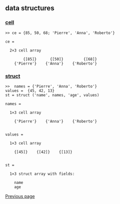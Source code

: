 ## data structures

### [cell](https://nelson-numerical-software.github.io/nelson-website/help/en_US/cell.html)

```
>> ce = {85, 50, 68; 'Pierre', 'Anna', 'Roberto'}

ce =

  2×3 cell array

        {[85]}      {[50]}         {[68]}
    {'Pierre'}    {'Anna'}    {'Roberto'}

```

### [struct](https://nelson-numerical-software.github.io/nelson-website/help/en_US/struct.html)

```
>>  names = {'Pierre', 'Anna', 'Roberto'}
values =  {45, 42, 13}
st = struct ('name', names, 'age', values)

names =

  1×3 cell array

    {'Pierre'}    {'Anna'}    {'Roberto'}


values =

  1×3 cell array

    {[45]}    {[42]}    {[13]}


st =

  1×3 struct array with fields:

    name
    age

```

[Previous page](../TYPES.md)
